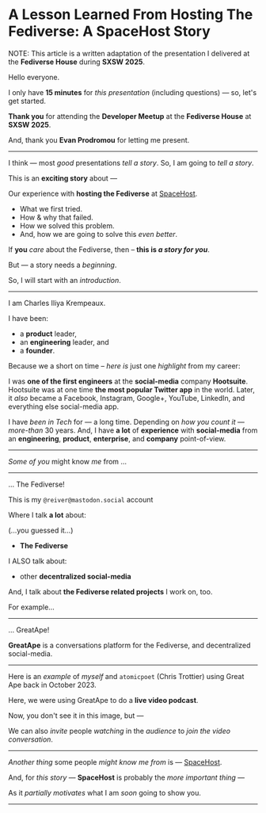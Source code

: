# A Lesson Learned From Hosting The Fediverse: A SpaceHost Story

NOTE: This article is a written adaptation of the presentation I delivered at the **Fediverse House** during **SXSW 2025**.

Hello everyone.

I only have **15 minutes** for _this presentation_ (including questions) —  so, let's get started.

**Thank you** for attending the **Developer Meetup** at the **Fediverse House** at **SXSW 2025**.

And, thank you **Evan Prodromou** for letting me present.

-----

I think — most _good_ presentations _tell a story_.
So, I am going to _tell a story_.

This is an **exciting story** about —

Our experience with **hosting the Fediverse** at [SpaceHost](https://spacehost.one/).

* What we first tried.
* How & why that failed.
* How we solved this problem.
* And, how we are going to solve this _even better_.

If **you** _care_ about the Fediverse, then – **this is _a story for you_**.

But — a story needs a _beginning_.

So, I will start with an _introduction_.

-----

I am Charles Iliya Krempeaux.

I have been:

* a **product** leader,
* an **engineering** leader, and
* a **founder**.

Because we a short on time – _here is_ just one _highlight_ from my career:

I was **one of the first engineers** at the **social-media** company **Hootsuite**.
Hootsuite was at one time **the most popular Twitter app** in the world.
Later, it _also_ became a Facebook, Instagram, Google+, YouTube, LinkedIn, and everything else social-media app.

I have _been in Tech_ for — a long time.
Depending on _how you count it_ — _more-than_ 30 years.
And, I have **a lot** of **experience** with **social-media** from an **engineering**, **product**, **enterprise**, and **company** point-of-view.

-----

_Some of you_ might know _me_ from …

-----

… The Fediverse!

This is my `@reiver@mastodon.social` account

Where I talk **a lot** about:

(...you guessed it…)

* **The Fediverse**

I ALSO talk about:

* other **decentralized social-media**

And, I talk about **the Fediverse related projects** I work on, too.

For example…

-----

… GreatApe!

**GreatApe** is a conversations platform for the Fediverse, and decentralized social-media.

-----

Here is an _example_ of _myself_ and `atomicpoet` (Chris Trottier) using Great Ape back in October 2023.

Here, we were using GreatApe to do a **live video podcast**.

Now, you don't see it in this image, but —

We can also _invite_ people _watching_ in the _audience_ to _join the video conversation_.

-----

_Another thing_ some people _might know me from_ is — [SpaceHost](https://spacehost.one/).

And, for _this story_ — **SpaceHost** is probably the _more important thing_ —

As it _partially motivates_ what I am _soon_ going to show you.

-----
